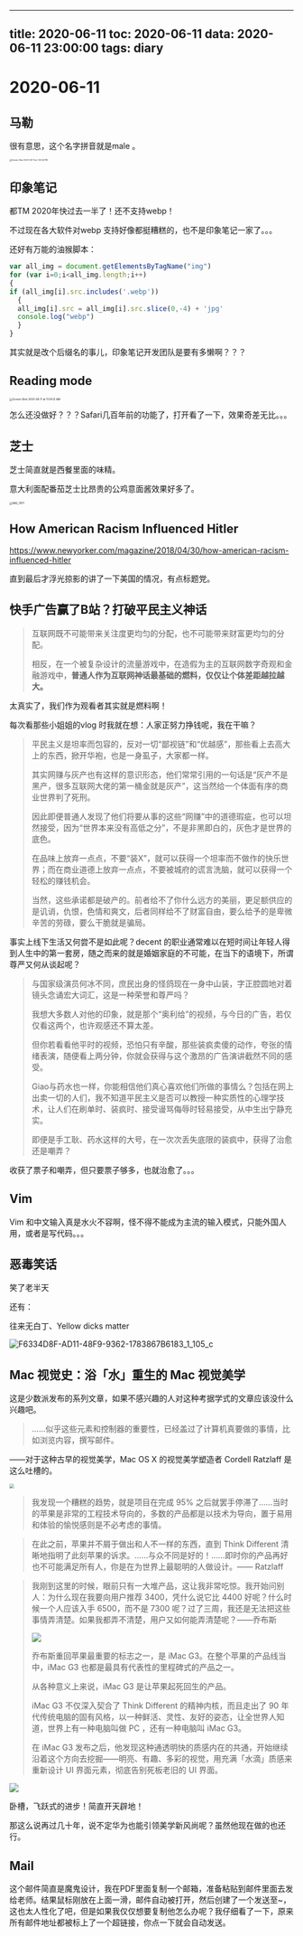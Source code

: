 
---
title: 2020-06-11
toc: 2020-06-11
data: 2020-06-11 23:00:00
tags: diary
---


# 2020-06-11

## 马勒

很有意思，这个名字拼音就是male 。

<img src="https://tva1.sinaimg.cn/large/007S8ZIlgy1gfoajb0izvj30ui08kwfo.jpg" alt="Screen Shot 2020-06-11 at 1.35.34 PM" style="zoom:25%;" />

## 印象笔记

都TM 2020年快过去一半了！还不支持webp！

不过现在各大软件对webp 支持好像都挺糟糕的，也不是印象笔记一家了。。。

还好有万能的油猴脚本：

```javascript
var all_img = document.getElementsByTagName("img")
for (var i=0;i<all_img.length;i++)
{
if (all_img[i].src.includes('.webp'))
  {
  all_img[i].src = all_img[i].src.slice(0,-4) + 'jpg'
  console.log("webp")
  }
}
```

其实就是改个后缀名的事儿，印象笔记开发团队是要有多懒啊？？？

## Reading mode



<img src="https://tva1.sinaimg.cn/large/007S8ZIlgy1gfo66b7tqij31he0r20z4.jpg" alt="Screen Shot 2020-06-11 at 11.04.12 AM" style="zoom:33%;" />

怎么还没做好？？？Safari几百年前的功能了，打开看了一下，效果奇差无比。。。

## 芝士

芝士简直就是西餐里面的味精。

意大利面配番茄芝士比昂贵的公鸡意面酱效果好多了。

<img src="https://tva1.sinaimg.cn/large/007S8ZIlgy1gfo9fgm4ufj30u00u0u0x.jpg" alt="IMG_7971" style="zoom:33%;" />

## How American Racism Influenced Hitler

 https://www.newyorker.com/magazine/2018/04/30/how-american-racism-influenced-hitler

直到最后才浮光掠影的讲了一下美国的情况，有点标题党。

## 快手广告赢了B站？打破平民主义神话

> 互联网既不可能带来关注度更均匀的分配，也不可能带来财富更均匀的分配。
>
> 相反，在一个被复杂设计的流量游戏中，在造假为主的互联网数字奇观和金融游戏中，**普通人作为互联网神话最基础的燃料，仅仅让个体差距越拉越大。**



太真实了，我们作为观看者其实就是燃料啊！

每次看那些小姐姐的vlog 时我就在想：人家正努力挣钱呢，我在干嘛？

> 平民主义是坦率而包容的，反对一切“鄙视链”和“优越感”，那些看上去高大上的东西，掀开华袍，也是一身虱子，大家都一样。
>
> 其实网赚与灰产也有这样的意识形态，他们常常引用的一句话是“灰产不是黑产，很多互联网大佬的第一桶金就是灰产”，这当然给一个体面有序的商业世界判了死刑。
>
> 因此即便普通人发现了他们将要从事的这些“网赚”中的道德瑕疵，也可以坦然接受，因为“世界本来没有高低之分”，不是非黑即白的，灰色才是世界的底色。
>
> 在品味上放弃一点点，不要“装X”，就可以获得一个坦率而不做作的快乐世界；而在商业道德上放弃一点点，不要被城府的谎言洗脑，就可以获得一个轻松的赚钱机会。
>
> 当然，这些承诺都是破产的。前者给不了你什么远方的美丽，更足额供应的是讥诮，仇恨，色情和爽文，后者同样给不了财富自由，要么给予的是卑微辛苦的劳碌，要么干脆就是骗局。

事实上线下生活又何尝不是如此呢？decent 的职业通常难以在短时间让年轻人得到人生中的第一套房，随之而来的就是婚姻家庭的不可能，在当下的语境下，所谓尊严又何从谈起呢？



> 与国家级演员何冰不同，庶民出身的怪鸽现在一身中山装，字正腔圆地对着镜头念诵宏大词汇，这是一种荣誉和尊严吗？
>
> 我想大多数人对他的印象，就是那个“奥利给”的视频，与今日的广告，若仅仅看这两个，也许观感还不算太差。
>
> 但你若看看他平时的视频，恐怕只有辛酸，那些装疯卖傻的动作，夸张的情绪表演，随便看上两分钟，你就会获得与这个激昂的广告演讲截然不同的感受。
>
> Giao与药水也一样，你能相信他们真心喜欢他们所做的事情么？包括在网上出卖一切的人们，我不知道平民主义是否可以教授一种实质性的心理学技术，让人们在刷单时、装疯时、接受谩骂侮辱时轻易接受，从中生出宁静充实。
>
> 即便是手工耿、药水这样的大号，在一次次丢失底限的装疯中，获得了治愈还是嘲弄？

收获了票子和嘲弄，但只要票子够多，也就治愈了。。。

## Vim

Vim 和中文输入真是水火不容啊，怪不得不能成为主流的输入模式，只能外国人用，或者是写代码。。。

## 恶毒笑话

笑了老半天

还有：

往来无白丁、Yellow dicks matter

![F6334D8F-AD11-48F9-9362-1783867B6183_1_105_c](https://tva1.sinaimg.cn/large/007S8ZIlgy1gfoadwg5aoj30hx0xxgp4.jpg)

## Mac 视觉史：浴「水」重生的 Mac 视觉美学

这是少数派发布的系列文章，如果不感兴趣的人对这种考据学式的文章应该没什么兴趣吧。

> ……似乎这些元素和控制器的重要性，已经盖过了计算机真要做的事情，比如浏览内容，撰写邮件。
>
> 

——对于这种古早的视觉美学，Mac OS X 的视觉美学塑造者 Cordell Ratzlaff 是这么吐槽的。

<img src="https://tva1.sinaimg.cn/large/007S8ZIlgy1gfoasiyv9xj30sg0lcadr.jpg" style="zoom: 50%;" />

> 我发现一个糟糕的趋势，就是项目在完成 95% 之后就罢手停滞了……当时的苹果是非常的工程技术导向的，多数的产品都是以技术为导向，置于易用和体验的愉悦感则是不必考虑的事情。

> 在此之前，苹果并不屑于做出和人不一样的东西，直到 Think Different 清晰地指明了此刻苹果的诉求。……与众不同是好的！……即时你的产品再好也不可能满足所有人，你是在为世界上最聪明的人做设计。—— Ratzlaff

> 我刚到这里的时候，眼前只有一大堆产品，这让我非常吃惊。我开始问别人：为什么现在我要向用户推荐 3400，凭什么说它比 4400 好呢？什么时候一个人应该入手 6500，而不是 7300 呢？过了三周，我还是无法把这些事情弄清楚。如果我都弄不清楚，用户又如何能弄清楚呢？——乔布斯
>
> ![](https://tva1.sinaimg.cn/large/007S8ZIlgy1gfoauzir0rj30v40kfaay.jpg)
>
> 乔布斯重回苹果最重要的标志之一，是 iMac G3。在整个苹果的产品线当中，iMac G3 也都是最具有代表性的里程碑式的产品之一。
>
> 从各种意义上来说，iMac G3 是让苹果起死回生的产品。
>
> iMac G3 不仅深入契合了 Think Different 的精神内核，而且走出了 90 年代传统电脑的固有风格，以一种鲜活、灵性、友好的姿态，让全世界人知道，世界上有一种电脑叫做 PC ，还有一种电脑叫 iMac G3。
>
> 在 iMac G3 发布之后，他发现这种通透明快的质感内在的共通，开始继续沿着这个方向去挖掘——明亮、有趣、多彩的视觉，用充满「水滴」质感来重新设计 UI 界面元素，彻底告别死板老旧的 UI 界面。

![](https://tva1.sinaimg.cn/large/007S8ZIlgy1gfoawzmci1j30sg0lcju2.jpg)



卧槽，飞跃式的进步！简直开天辟地！

那这么说再过几十年，说不定华为也能引领美学新风尚呢？虽然他现在做的也还行。

## Mail

这个邮件简直是魔鬼设计，我在PDF里面复制一个邮箱，准备粘贴到邮件里面去发给老师。结果鼠标刚放在上面一滑，邮件自动被打开，然后创建了一个发送至~，这也太人性化了吧，但是如果我仅仅想要复制他怎么办呢？我仔细看了一下，原来所有邮件地址都被标上了一个超链接，你点一下就会自动发送。
